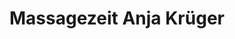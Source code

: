 ---
title: "Massagezeit Anja Krüger"
url: /boenningstedt/massagezeit-anja-krueger/
shop: Massage
---